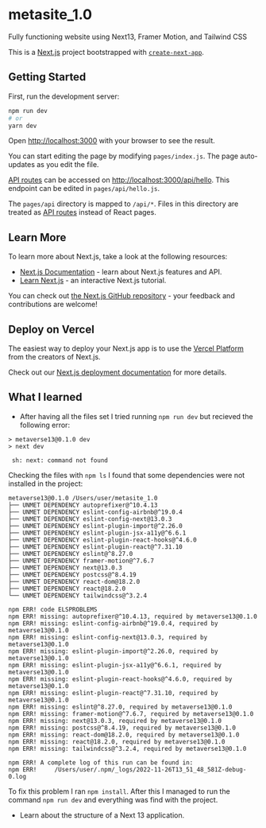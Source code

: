 # metasite_1.0

Fully functioning website using Next13, Framer Motion, and Tailwind CSS

This is a [Next.js](https://nextjs.org/) project bootstrapped with [`create-next-app`](https://github.com/vercel/next.js/tree/canary/packages/create-next-app).

## Getting Started

First, run the development server:

```bash
npm run dev
# or
yarn dev
```

Open [http://localhost:3000](http://localhost:3000) with your browser to see the result.

You can start editing the page by modifying `pages/index.js`. The page auto-updates as you edit the file.

[API routes](https://nextjs.org/docs/api-routes/introduction) can be accessed on [http://localhost:3000/api/hello](http://localhost:3000/api/hello). This endpoint can be edited in `pages/api/hello.js`.

The `pages/api` directory is mapped to `/api/*`. Files in this directory are treated as [API routes](https://nextjs.org/docs/api-routes/introduction) instead of React pages.

## Learn More

To learn more about Next.js, take a look at the following resources:

-   [Next.js Documentation](https://nextjs.org/docs) - learn about Next.js features and API.
-   [Learn Next.js](https://nextjs.org/learn) - an interactive Next.js tutorial.

You can check out [the Next.js GitHub repository](https://github.com/vercel/next.js/) - your feedback and contributions are welcome!

## Deploy on Vercel

The easiest way to deploy your Next.js app is to use the [Vercel Platform](https://vercel.com/new?utm_medium=default-template&filter=next.js&utm_source=create-next-app&utm_campaign=create-next-app-readme) from the creators of Next.js.

Check out our [Next.js deployment documentation](https://nextjs.org/docs/deployment) for more details.

## What I learned

-   After having all the files set I tried running `npm run dev` but recieved the following error:

```console
> metaverse13@0.1.0 dev
> next dev

 sh: next: command not found
```

Checking the files with `npm ls` I found that some dependencies were not installed in the project:

```console
metaverse13@0.1.0 /Users/user/metasite_1.0
├── UNMET DEPENDENCY autoprefixer@^10.4.13
├── UNMET DEPENDENCY eslint-config-airbnb@^19.0.4
├── UNMET DEPENDENCY eslint-config-next@13.0.3
├── UNMET DEPENDENCY eslint-plugin-import@^2.26.0
├── UNMET DEPENDENCY eslint-plugin-jsx-a11y@^6.6.1
├── UNMET DEPENDENCY eslint-plugin-react-hooks@^4.6.0
├── UNMET DEPENDENCY eslint-plugin-react@^7.31.10
├── UNMET DEPENDENCY eslint@^8.27.0
├── UNMET DEPENDENCY framer-motion@^7.6.7
├── UNMET DEPENDENCY next@13.0.3
├── UNMET DEPENDENCY postcss@^8.4.19
├── UNMET DEPENDENCY react-dom@18.2.0
├── UNMET DEPENDENCY react@18.2.0
└── UNMET DEPENDENCY tailwindcss@^3.2.4

npm ERR! code ELSPROBLEMS
npm ERR! missing: autoprefixer@^10.4.13, required by metaverse13@0.1.0
npm ERR! missing: eslint-config-airbnb@^19.0.4, required by metaverse13@0.1.0
npm ERR! missing: eslint-config-next@13.0.3, required by metaverse13@0.1.0
npm ERR! missing: eslint-plugin-import@^2.26.0, required by metaverse13@0.1.0
npm ERR! missing: eslint-plugin-jsx-a11y@^6.6.1, required by metaverse13@0.1.0
npm ERR! missing: eslint-plugin-react-hooks@^4.6.0, required by metaverse13@0.1.0
npm ERR! missing: eslint-plugin-react@^7.31.10, required by metaverse13@0.1.0
npm ERR! missing: eslint@^8.27.0, required by metaverse13@0.1.0
npm ERR! missing: framer-motion@^7.6.7, required by metaverse13@0.1.0
npm ERR! missing: next@13.0.3, required by metaverse13@0.1.0
npm ERR! missing: postcss@^8.4.19, required by metaverse13@0.1.0
npm ERR! missing: react-dom@18.2.0, required by metaverse13@0.1.0
npm ERR! missing: react@18.2.0, required by metaverse13@0.1.0
npm ERR! missing: tailwindcss@^3.2.4, required by metaverse13@0.1.0

npm ERR! A complete log of this run can be found in:
npm ERR!     /Users/user/.npm/_logs/2022-11-26T13_51_48_581Z-debug-0.log
```

To fix this problem I ran `npm install`. After this I managed to run the command `npm run dev` and everything was find with the project.

-   Learn about the structure of a Next 13 application.

